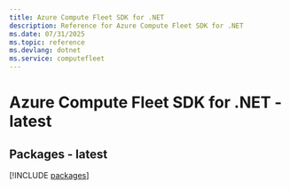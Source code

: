 ```yaml
---
title: Azure Compute Fleet SDK for .NET
description: Reference for Azure Compute Fleet SDK for .NET
ms.date: 07/31/2025
ms.topic: reference
ms.devlang: dotnet
ms.service: computefleet
---
```

# Azure Compute Fleet SDK for .NET - latest
## Packages - latest
[!INCLUDE [packages](compute-fleet-index.md)]